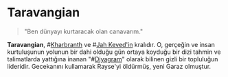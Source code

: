 # Taravangian

> "Ben dünyayı kurtaracak olan canavarım."

**Taravangian**, #[Kharbranth](locations/kharbranth) ve #[Jah Keved'in](locations/jah-keved) kralıdır. O, gerçeğin ve insan kurtuluşunun yolunun bir dahi olduğu gün ortaya koyduğu bir dizi tahmin ve talimatlarda yattığına inanan "#[Diyagram](misc/diagram)" olarak bilinen gizli bir topluluğun lideridir. Gecekanını kullamarak Rayse'yi öldürmüş, yeni Garaz olmuştur.
